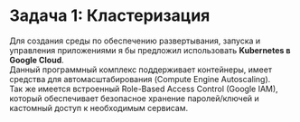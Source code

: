 # Задача 1: Кластеризация
Для создания среды по обеспечению развертывания, запуска и управления приложениями я бы предложил использовать **Kubernetes в Google Cloud**.
<br> Данный программный комплекс поддерживает контейнеры, имеет средства для автомасштабирования (Compute Engine Autoscaling).
<br>Так же имеется встроенный Role-Based Access Control (Google IAM), который обеспечивает безопасное хранение паролей/ключей и кастомный доступ к необходимым сервисам. 
